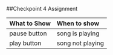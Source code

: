 ##Checkpoint 4 Assignment

|What to Show   | When to show      |
|:--------------|:------------------|
|pause button   |song is playing    |
|play button    |song not playing   |